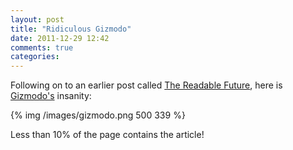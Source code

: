```yaml
---
layout: post
title: "Ridiculous Gizmodo"
date: 2011-12-29 12:42
comments: true
categories: 
---
```


Following on to an earlier post called [The Readable Future](http://www.hiltmon.com/blog/2011/11/28/the-readable-future/), here is [Gizmodo's](http://gizmodo.com/) insanity:

{% img /images/gizmodo.png 500 339 %}

Less than 10% of the page contains the article!